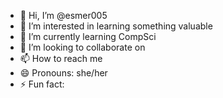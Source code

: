 - 👋 Hi, I’m @esmer005
- 👀 I’m interested in learning something valuable
- 🌱 I’m currently learning CompSci
- 💞️ I’m looking to collaborate on
- 📫 How to reach me 
- 😄 Pronouns: she/her
- ⚡ Fun fact: 

<!---
esmer005/esmer005 is a ✨ special ✨ repository because its `README.md` (this file) appears on your GitHub profile.
You can click the Preview link to take a look at your changes.
--->
